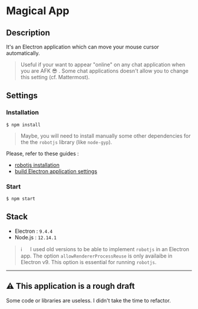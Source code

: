 # Magical App

## Description

It's an Electron application which can move your mouse cursor automatically.

> Useful if your want to appear "online" on any chat application when you are AFK :sunglasses: . Some chat applications doesn't allow you to change this setting (cf. Mattermost).

## Settings

### Installation

```
$ npm install
```

> Maybe, you will need to install manually some other dependencies for the the `robotjs` library (like `node-gyp`).

Please, refer to these guides :

- [robotjs installation](https://github.com/octalmage/robotjs)
- [build Electron application settings](http://robotjs.io/docs/electron)

### Start

```
$ npm start
```

## Stack

- Electron : `9.4.4`
- Node.js : `12.14.1`

> :information_source: &emsp; I used old versions to be able to implement `robotjs` in an Electron app. The option `allowRendererProcessReuse` is only availaibe in Electron v9. This option is essential for running `robotjs`.

---

## :warning: This application is a rough draft

Some code or libraries are useless. I didn't take the time to refactor.

